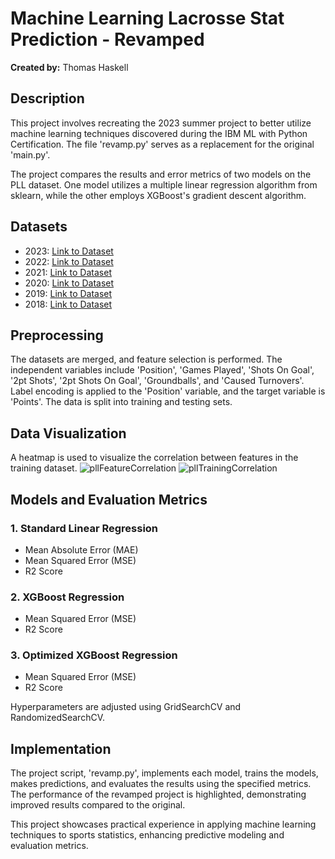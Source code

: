 # Machine Learning Lacrosse Stat Prediction - Revamped

**Created by:** Thomas Haskell

## Description

This project involves recreating the 2023 summer project to better utilize machine learning techniques discovered during the IBM ML with Python Certification. The file 'revamp.py' serves as a replacement for the original 'main.py'.

The project compares the results and error metrics of two models on the PLL dataset. One model utilizes a multiple linear regression algorithm from sklearn, while the other employs XGBoost's gradient descent algorithm.

## Datasets

- 2023: [Link to Dataset](stats2023.csv)
- 2022: [Link to Dataset](stats2022.csv)
- 2021: [Link to Dataset](stats2021.csv)
- 2020: [Link to Dataset](stats2020.csv)
- 2019: [Link to Dataset](stats2019.csv)
- 2018: [Link to Dataset](stats2018.csv)

## Preprocessing

The datasets are merged, and feature selection is performed. The independent variables include 'Position', 'Games Played', 'Shots On Goal', '2pt Shots', '2pt Shots On Goal', 'Groundballs', and 'Caused Turnovers'. Label encoding is applied to the 'Position' variable, and the target variable is 'Points'. The data is split into training and testing sets.

## Data Visualization

A heatmap is used to visualize the correlation between features in the training dataset.
![pllFeatureCorrelation](https://github.com/t-haskell/statPredictionPLL/assets/94083215/24710b95-caee-4b2d-bed7-94c82334b8c5)
![pllTrainingCorrelation](https://github.com/t-haskell/statPredictionPLL/assets/94083215/87c6e033-6c63-4bb3-aacc-cb9a37d274cf)



## Models and Evaluation Metrics

### 1. Standard Linear Regression

- Mean Absolute Error (MAE)
- Mean Squared Error (MSE)
- R2 Score

### 2. XGBoost Regression

- Mean Squared Error (MSE)
- R2 Score

### 3. Optimized XGBoost Regression

- Mean Squared Error (MSE)
- R2 Score

Hyperparameters are adjusted using GridSearchCV and RandomizedSearchCV.

## Implementation

The project script, 'revamp.py', implements each model, trains the models, makes predictions, and evaluates the results using the specified metrics. The performance of the revamped project is highlighted, demonstrating improved results compared to the original.

This project showcases practical experience in applying machine learning techniques to sports statistics, enhancing predictive modeling and evaluation metrics.
